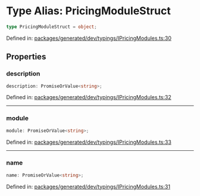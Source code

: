 # Type Alias: PricingModuleStruct

```ts
type PricingModuleStruct = object;
```

Defined in: [packages/generated/dev/typings/IPricingModules.ts:30](https://github.com/towns-protocol/towns/blob/0db1fd0ac7258e8db8cedfb6183e8eade8284fa1/packages/generated/dev/typings/IPricingModules.ts#L30)

## Properties

### description

```ts
description: PromiseOrValue<string>;
```

Defined in: [packages/generated/dev/typings/IPricingModules.ts:32](https://github.com/towns-protocol/towns/blob/0db1fd0ac7258e8db8cedfb6183e8eade8284fa1/packages/generated/dev/typings/IPricingModules.ts#L32)

***

### module

```ts
module: PromiseOrValue<string>;
```

Defined in: [packages/generated/dev/typings/IPricingModules.ts:33](https://github.com/towns-protocol/towns/blob/0db1fd0ac7258e8db8cedfb6183e8eade8284fa1/packages/generated/dev/typings/IPricingModules.ts#L33)

***

### name

```ts
name: PromiseOrValue<string>;
```

Defined in: [packages/generated/dev/typings/IPricingModules.ts:31](https://github.com/towns-protocol/towns/blob/0db1fd0ac7258e8db8cedfb6183e8eade8284fa1/packages/generated/dev/typings/IPricingModules.ts#L31)
